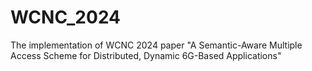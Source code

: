 # WCNC_2024
The implementation of WCNC 2024 paper "A Semantic-Aware Multiple Access Scheme for Distributed, Dynamic 6G-Based Applications"
